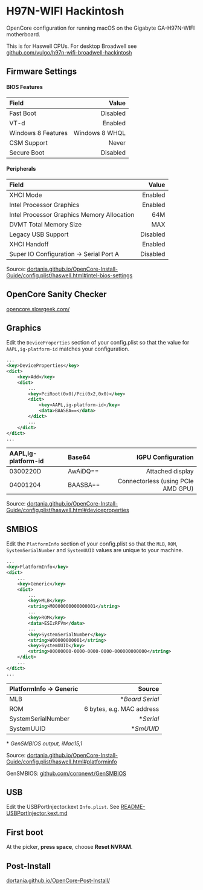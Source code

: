 # H97N-WIFI Hackintosh

OpenCore configuration for running macOS on the Gigabyte GA-H97N-WIFI motherboard.

This is for Haswell CPUs. For desktop Broadwell see [github.com/vulgo/h97n-wifi-broadwell-hackintosh](https://github.com/vulgo/h97n-wifi-broadwell-hackintosh)

## Firmware Settings

#### BIOS Features

| Field              | Value             |
|:-------------------|------------------:|
| Fast Boot          | Disabled          |
| VT-d               | Enabled           |
| Windows 8 Features | Windows 8 WHQL    |
| CSM Support        | Never             |
| Secure Boot        | Disabled          |

#### Peripherals

| Field                                        | Value    |
|:---------------------------------------------|---------:|
| XHCI Mode                                    | Enabled  |
| Intel Processor Graphics                     | Enabled  |
| Intel Processor Graphics Memory Allocation   | 64M      |
| DVMT Total Memory Size                       | MAX      |
| Legacy USB Support                           | Disabled |
| XHCI Handoff                                 | Enabled  |
| Super IO Configuration &#8594; Serial Port A | Disabled |

Source: [dortania.github.io/OpenCore-Install-Guide/config.plist/haswell.html#intel-bios-settings](https://dortania.github.io/OpenCore-Install-Guide/config.plist/haswell.html#intel-bios-settings)

## OpenCore Sanity Checker

[opencore.slowgeek.com/](https://opencore.slowgeek.com/)

## Graphics

Edit the ```DeviceProperties``` section of your config.plist so that the value for ```AAPL,ig-platform-id``` matches your configuration.

```xml
...
<key>DeviceProperties</key>
<dict>
    <key>Add</key>
    <dict>
        ...
        <key>PciRoot(0x0)/Pci(0x2,0x0)</key>
        <dict>
            <key>AAPL,ig-platform-id</key>
            <data>BAASBA==</data>
        </dict>
        ...
    </dict>
</dict>
...
```

| AAPL,ig-platform-id | Base64   | IGPU Configuration                    |
|:--------------------|:---------|--------------------------------------:|
| 0300220D            | AwAiDQ== | Attached display                      |
| 04001204            | BAASBA== | Connectorless (using PCIe AMD GPU)    |

Source: [dortania.github.io/OpenCore-Install-Guide/config.plist/haswell.html#deviceproperties](https://dortania.github.io/OpenCore-Install-Guide/config.plist/haswell.html#deviceproperties)

## SMBIOS

Edit the ```PlatformInfo``` section of your config.plist so that the ```MLB```, ```ROM```, ```SystemSerialNumber``` and ```SystemUUID``` values are unique to your machine.

```xml
...
<key>PlatformInfo</key>
<dict>
    ...
    <key>Generic</key>
    <dict>
        ...
        <key>MLB</key>
        <string>M0000000000000001</string>
        ...
        <key>ROM</key>
        <data>ESIzRFVm</data>
        ...
        <key>SystemSerialNumber</key>
        <string>W00000000001</string>
        <key>SystemUUID</key>
        <string>00000000-0000-0000-0000-000000000000</string>
    </dict>
    ...
</dict>
...
````

| PlatformInfo &#8594; Generic | Source                    |
|:-----------------------------|--------------------------:|
| MLB                          | \**Board Serial*          |
| ROM                          | 6 bytes, e.g. MAC address |
| SystemSerialNumber           | \**Serial*                |
| SystemUUID                   | \**SmUUID*                |

\* *GenSMBIOS output, iMac15,1*

Source: [dortania.github.io/OpenCore-Install-Guide/config.plist/haswell.html#platforminfo](https://dortania.github.io/OpenCore-Install-Guide/config.plist/haswell.html#platforminfo)

GenSMBIOS: [github.com/corpnewt/GenSMBIOS](https://github.com/corpnewt/GenSMBIOS)

## USB

Edit the USBPortInjector.kext ```Info.plist```. See [README-USBPortInjector.kext.md](https://github.com/vulgo/ga-h97n-wifi-hackintosh/blob/main/README-USBPortInjector.kext.md)

## First boot

At the picker, **press space**, choose **Reset NVRAM**.

## Post-Install

[dortania.github.io/OpenCore-Post-Install/](https://dortania.github.io/OpenCore-Post-Install/)
